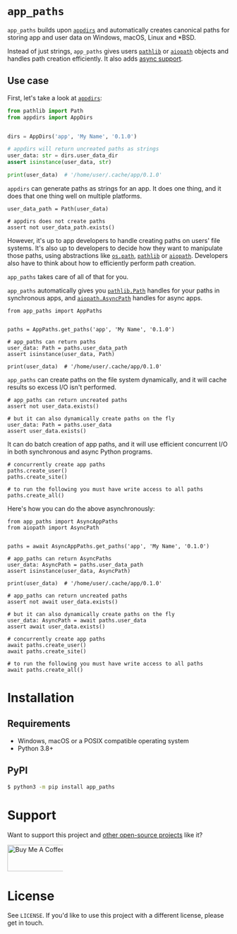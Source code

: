 # `app_paths`
`app_paths` builds upon [`appdirs`](https://pypi.org/project/appdirs/) and automatically creates canonical paths for storing app and user data on Windows, macOS, Linux and *BSD.

Instead of just strings, `app_paths` gives users [`pathlib`](https://docs.python.org/3/library/pathlib.html) or [`aiopath`](https://github.com/alexdelorenzo/aiopath) objects and handles path creation efficiently. It also adds [async support](https://www.python.org/dev/peps/pep-0492/).

## Use case
First, let's take a look at [`appdirs`](https://pypi.org/project/appdirs/):
```python
from pathlib import Path
from appdirs import AppDirs


dirs = AppDirs('app', 'My Name', '0.1.0')

# appdirs will return uncreated paths as strings
user_data: str = dirs.user_data_dir
assert isinstance(user_data, str)

print(user_data)  # '/home/user/.cache/app/0.1.0'
```

`appdirs` can generate paths as strings for an app. It does one thing, and it does that one thing well on multiple platforms.

```python3
user_data_path = Path(user_data)

# appdirs does not create paths
assert not user_data_path.exists()
```

However, it's up to app developers to handle creating paths on users' file systems. It's also up to developers to decide how they want to manipulate those paths, using abstractions like [`os.path`](https://docs.python.org/3/library/os.path.html), [`pathlib`](https://docs.python.org/3/library/pathlib.html) or [`aiopath`](https://github.com/alexdelorenzo/aiopath). Developers also have to think about how to efficiently perform path creation.

`app_paths` takes care of all of that for you.

`app_paths` automatically gives you [`pathlib.Path`](https://docs.python.org/3/library/pathlib.html) handles for your paths in synchronous apps, and [`aiopath.AsyncPath`](https://github.com/alexdelorenzo/aiopath) handles for async apps. 

```python3
from app_paths import AppPaths


paths = AppPaths.get_paths('app', 'My Name', '0.1.0')

# app_paths can return paths
user_data: Path = paths.user_data_path
assert isinstance(user_data, Path)

print(user_data)  # '/home/user/.cache/app/0.1.0'
```

`app_paths` can create paths on the file system dynamically, and it will cache results so excess I/O isn't performed.

```python3
# app_paths can return uncreated paths
assert not user_data.exists()

# but it can also dynamically create paths on the fly
user_data: Path = paths.user_data
assert user_data.exists()
```

It can do batch creation of app paths, and it will use efficient concurrent I/O in both synchronous and async Python programs.

```python3
# concurrently create app paths
paths.create_user()
paths.create_site()

# to run the following you must have write access to all paths
paths.create_all()
```

Here's how you can do the above asynchronously:
```python3
from app_paths import AsyncAppPaths
from aiopath import AsyncPath


paths = await AsyncAppPaths.get_paths('app', 'My Name', '0.1.0')

# app_paths can return AsyncPaths
user_data: AsyncPath = paths.user_data_path
assert isinstance(user_data, AsyncPath)

print(user_data)  # '/home/user/.cache/app/0.1.0'

# app_paths can return uncreated paths
assert not await user_data.exists()

# but it can also dynamically create paths on the fly
user_data: AsyncPath = await paths.user_data
assert await user_data.exists()

# concurrently create app paths
await paths.create_user()
await paths.create_site()

# to run the following you must have write access to all paths
await paths.create_all()
```

# Installation
## Requirements
 - Windows, macOS or a POSIX compatible operating system
 - Python 3.8+

## PyPI
```bash
$ python3 -m pip install app_paths
```

# Support
Want to support this project and [other open-source projects](https://github.com/alexdelorenzo) like it?

<a href="https://www.buymeacoffee.com/alexdelorenzo" target="_blank"><img src="https://cdn.buymeacoffee.com/buttons/v2/default-yellow.png" alt="Buy Me A Coffee" height="60px" style="height: 60px !important;width: 217px !important;max-width:25%" ></a>

# License
See `LICENSE`. If you'd like to use this project with a different license, please get in touch.
